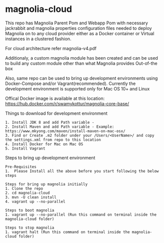 # magnolia-cloud

This repo has Magnolia Parent Pom and Webapp Pom with necessary jackrabbit and magnolia properties configuration files needed to deploy Magnolia on to any cloud provider either as a Docker container or Virtual instances in a clustered fashion.

For cloud architecture refer magnolia-v4.pdf

Additionaly, a custom magnolia module has been created and can be used to build any custom module other than what Magnolia provides Out-of-the box

Also, same repo can be used to bring up development environments using Docker-Compose and/or Vagrant(recommended). Currently the development environment is supported only for Mac OS 10+ and Linux 

Offical Docker image is available at this location: https://hub.docker.com/r/swamykottur/magnolia-core-base/

Things to download for development environment 
    
    1. Install JDK 8 and add Path variable - 
    2. Install Maven and add Path variable - Example: https://www.mkyong.com/maven/install-maven-on-mac-osx/
    3. Find or Create .m2 folder under your /Users/<UserName>/ and copy the settings.xml from repo to this location
    4. Install Docker for Mac on Mac OS
    5. Install Vagrant

Steps to bring up development environment
    
    Pre-Requisites
    1.  Please Install all the above before you start following the below steps

    Steps for bring up magnolia initially
    1. Clone the repo
    2. cd magnolia-cloud
    3. mvn -U clean install
    4. vagrant up --no-parallel

    Steps to boot magnolia
    1. vagrant up --no-parallel (Run this command on terminal inside the magnolia-cloud folder)

    Steps to stop magnolia
    1. vagrant halt (Run this command on terminal inside the magnolia-cloud folder)

